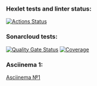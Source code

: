### Hexlet tests and linter status:
[![Actions Status](https://github.com/V1dgt/frontend-project-46/actions/workflows/hexlet-check.yml/badge.svg)](https://github.com/V1dgt/frontend-project-46/actions)
### Sonarcloud tests:
[![Quality Gate Status](https://sonarcloud.io/api/project_badges/measure?project=V1dgt_frontend-project-46&metric=alert_status)](https://sonarcloud.io/summary/new_code?id=V1dgt_frontend-project-46)
[![Coverage](https://sonarcloud.io/api/project_badges/measure?project=V1dgt_frontend-project-46&metric=coverage)](https://sonarcloud.io/summary/new_code?id=V1dgt_frontend-project-46)
### Asciinema 1:
[Asciinema №1](https://asciinema.org/a/z0F94rWSLwDG3AXdVhQiUBOLU)
